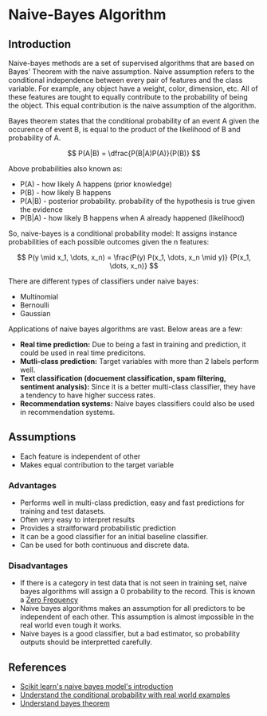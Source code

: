 # Naive-Bayes Algorithm

## Introduction

Naive-bayes methods are a set of supervised algorithms that are based on Bayes' Theorem with the naive assumption. Naive assumption refers to the conditional independence between every pair of features and the class variable. For example, any object have a weight, color, dimension, etc. All of these features are tought to equally contribute to the probability of being the object. This equal contribution is the naive assumption of the algorithm.

Bayes theorem states that the conditional probability of an event A given the occurence of event B, is equal to the product of the likelihood of B and probability of A.


$$
P(A|B) = \dfrac{P(B|A)P(A)}{P(B)}
$$


Above probabilities also known as:

- P(A) - how likely A happens (prior knowledge)
- P(B) - how likely B happens
- P(A|B) - posterior probability. probability of the hypothesis is true given the evidence
- P(B|A) - how likely B happens when A already happened (likelihood)



So, naive-bayes is a conditional probability model: It assigns instance probabilities of each possible outcomes given the n features:

$$
P(y \mid x_1, \dots, x_n) = \frac{P(y) P(x_1, \dots, x_n \mid y)}
                                 {P(x_1, \dots, x_n)}
$$

There are different types of classifiers under naive bayes:

- Multinomial
- Bernoulli
- Gaussian



Applications of naive bayes algorithms are vast. Below areas are a few:

- **Real time prediction:** Due to being a fast in training and prediction, it could be used in real time predicitons.
- **Mutli-class prediction:** Target variables with more than 2 labels perform well.
- **Text classification (docuement classification, spam filtering, sentiment analysis):** Since it is a better multi-class classifier, they have a tendency to have higher success rates.
- **Recommendation systems:** Naive bayes classifiers could also be used in recommendation systems.

## Assumptions

- Each feature is independent of other
- Makes equal contribution to the target variable

### Advantages

- Performs well in multi-class prediction, easy and fast predictions for training and test datasets.
- Often very easy to interpret results
- Provides a straitforward probabilistic prediction
- It can be a good classifier for an initial baseline classifier.
- Can be used for both continuous and discrete data.
  
### Disadvantages

- If there is a category in test data that is not seen in training set, naive bayes algorithms will assign a 0 probability to the record. This is known a [Zero Frequency](https://datascience.stackexchange.com/a/15536/61094)
- Naive bayes algorithms makes an assumption for all predictors to be independent of each other. This assumption is almost impossible in the real world even tough it works.
- Naive bayes is a good classifier, but a bad estimator, so probability outputs should be interpretted carefully.

## References

- [Scikit learn's naive bayes model's introduction](https://scikit-learn.org/stable/modules/naive_bayes.html)
- [Understand the conditional probability with real world examples](https://towardsdatascience.com/bayes-theorem-101-example-solution-ff54147d6c7f)
- [Understand bayes theorem](https://www.cuemath.com/data/bayes-theorem/)